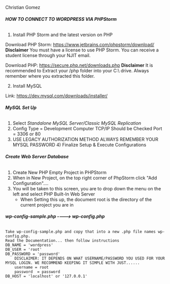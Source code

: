 Christian Gomez

###### **HOW TO CONNECT TO WORDPRESS VIA PHPStorm**

1) Install PHP Storm and the latest version on PHP

Download PHP Storm: https://www.jetbrains.com/phpstorm/download/
**Disclaimer**
   You must have a license to use PHP Storm. You can receive a student license through your NJIT email. 
    
Download PHP: https://secure.php.net/downloads.php
**Disclaimer**
    It is recommended to Extract your /php folder into your C:\ drive. Always remember where
    you extracted this folder. 


2) Install MySQL

Link: https://dev.mysql.com/downloads/installer/

###### **MySQL Set Up**
1) Select _Standalone MySQL Server/Classic MySQL Replication_
2) Config Type = Development Computer
   TCP/IP Should be Checked
   Port = 3306 or 80
3) USE LEGACY AUTHORIZATION METHOD 
    ALWAYS REMEMBER YOUR MYSQL PASSWORD
    4) Finalize Setup & Execute Configurations

###### **Create Web Server Database**
1) Create New PHP Empty Project in PHPStorm
2) When in New Project, on the top right corner of PhpStorm click "Add Configuration"....
3) You will be taken to this screen, you are to drop down the menu on the left and select PHP Built-In Web Server
	- When Setting this up, the document root is the directory of the current project you are in

###### **wp-config-sample.php ----> wp-config.php**
	Take wp-config-sample.php and copy that into a new .php file names wp-config.php.
	Read the Documentation... then follow instructions
	DB_NAME = 'wordpress'
	DB_USER = 'root'
	DB_PASSWORD = 'password'
		DISCLAIMER: IT DEPENDS ON WHAT USERNAME/PASSWORD YOU USED FOR YOUR MYSQL LOGIN. WE RECOMMEND KEEPING IT SIMPLE WITH JUST......
		username = root
		password  = password
	DB_HOST = 'localhost' or '127.0.0.1'